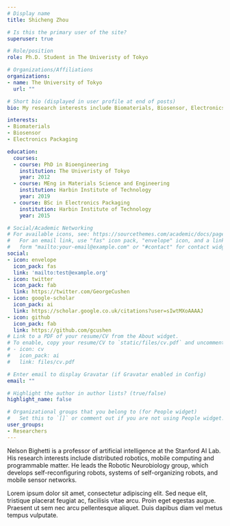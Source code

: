 ```yaml
---
# Display name
title: Shicheng Zhou

# Is this the primary user of the site?
superuser: true

# Role/position
role: Ph.D. Student in The Univeristy of Tokyo

# Organizations/Affiliations
organizations:
- name: The University of Tokyo
  url: ""

# Short bio (displayed in user profile at end of posts)
bio: My research interests include Biomaterials, Biosensor, Electronics Packaging, Wafer Bonding, and Welding.

interests:
- Biomaterials
- Biosensor
- Electronics Packaging

education:
  courses:
  - course: PhD in Bioengineering
    institution: The Univeristy of Tokyo
    year: 2012
  - course: MEng in Materials Science and Engineering
    institution: Harbin Institute of Technology
    year: 2019
  - course: BSc in Electronics Packaging
    institution: Harbin Institute of Technology
    year: 2015

# Social/Academic Networking
# For available icons, see: https://sourcethemes.com/academic/docs/page-builder/#icons
#   For an email link, use "fas" icon pack, "envelope" icon, and a link in the
#   form "mailto:your-email@example.com" or "#contact" for contact widget.
social:
- icon: envelope
  icon_pack: fas
  link: 'mailto:test@example.org'
- icon: twitter
  icon_pack: fab
  link: https://twitter.com/GeorgeCushen
- icon: google-scholar
  icon_pack: ai
  link: https://scholar.google.co.uk/citations?user=sIwtMXoAAAAJ
- icon: github
  icon_pack: fab
  link: https://github.com/gcushen
# Link to a PDF of your resume/CV from the About widget.
# To enable, copy your resume/CV to `static/files/cv.pdf` and uncomment the lines below.
# - icon: cv
#   icon_pack: ai
#   link: files/cv.pdf

# Enter email to display Gravatar (if Gravatar enabled in Config)
email: ""

# Highlight the author in author lists? (true/false)
highlight_name: false

# Organizational groups that you belong to (for People widget)
#   Set this to `[]` or comment out if you are not using People widget.
user_groups:
- Researchers
---
```


Nelson Bighetti is a professor of artificial intelligence at the Stanford AI Lab. His research interests include distributed robotics, mobile computing and programmable matter. He leads the Robotic Neurobiology group, which develops self-reconfiguring robots, systems of self-organizing robots, and mobile sensor networks.

Lorem ipsum dolor sit amet, consectetur adipiscing elit. Sed neque elit, tristique placerat feugiat ac, facilisis vitae arcu. Proin eget egestas augue. Praesent ut sem nec arcu pellentesque aliquet. Duis dapibus diam vel metus tempus vulputate.
